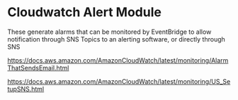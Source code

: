 # Cloudwatch Alert Module

These generate alarms that can be monitored by EventBridge to allow notification through SNS Topics to an alerting software, or directly through SNS

https://docs.aws.amazon.com/AmazonCloudWatch/latest/monitoring/AlarmThatSendsEmail.html

https://docs.aws.amazon.com/AmazonCloudWatch/latest/monitoring/US_SetupSNS.html

<!-- BEGIN_TF_DOCS -->
<!-- END_TF_DOCS -->
